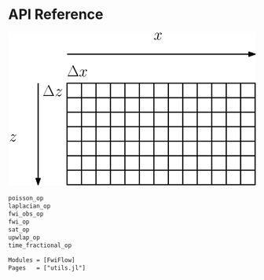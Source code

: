 # API Reference

![](assets/doc_domain.png)

```@docs
poisson_op
laplacian_op
fwi_obs_op
fwi_op
sat_op
upwlap_op
time_fractional_op
```


```@autodocs
Modules = [FwiFlow]
Pages   = ["utils.jl"]
```
